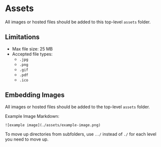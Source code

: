 # Assets
All images or hosted files should be added to this top-level `assets` folder.

## Limitations
- Max file size: 25 MB
- Accepted file types:
  - `.jpg`
  - `.png`
  - `.gif`
  - `.pdf`
  - `.ico`

## Embedding Images
All images or hosted files should be added to the top-level `assets` folder. 

Example Image Markdown:

```![example image](./assets/example-image.png)```

To move up directories from subfolders, use `../` instead of `./` for each level you need to move up.